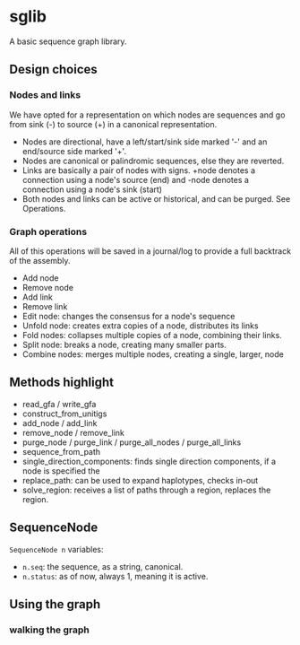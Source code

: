 # sglib
A basic sequence graph library.

## Design choices

### Nodes and links

We have opted for a representation on which nodes are sequences and go from
sink (-) to source (+) in a canonical representation.

* Nodes are directional, have a left/start/sink side marked '-' and an
end/source side marked '+'.
* Nodes are canonical or palindromic sequences, else they are reverted.
* Links are basically a pair of nodes with signs. +node denotes a connection using
a node's source (end) and -node denotes a connection using a node's sink (start)
* Both nodes and links can be active or historical, and can be purged. See Operations.

### Graph operations

All of this operations will be saved in a journal/log to provide a full
backtrack of the assembly.

* Add node
* Remove node
* Add link
* Remove link
* Edit node: changes the consensus for a node's sequence
* Unfold node: creates extra copies of a node, distributes its links
* Fold nodes: collapses multiple copies of a node, combining their links.
* Split node: breaks a node, creating many smaller parts.
* Combine nodes: merges multiple nodes, creating a single, larger, node



## Methods highlight

* read_gfa / write_gfa
* construct_from_unitigs
* add_node / add_link
* remove_node / remove_link
* purge_node / purge_link / purge_all_nodes / purge_all_links
* sequence_from_path
* single_direction_components: finds single direction components, if a
node is specified the
* replace_path: can be used to expand haplotypes, checks in-out
* solve_region: receives a list of paths through a region, replaces
the region.


## SequenceNode

`SequenceNode n` variables:

* `n.seq`: the sequence, as a string, canonical.
* `n.status`: as of now, always 1, meaning it is active.

##

##

## Using the graph

### walking the graph
